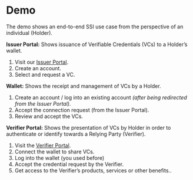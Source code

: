 # Demo

The demo shows an end-to-end SSI use case from the perspective of an individual (Holder).

**Issuer Portal:** Shows issuance of Verifiable Credentials (VCs) to a Holder’s wallet.

1. Visit our [Issuer Portal](https://issuer.walt.id/).
2. Create an account.
3. Select and request a VC.

**Wallet:** Shows the receipt and management of VCs by a Holder.

1. Create an account / log into an existing account _(after being redirected from the Issuer Portal)._
2. Accept the connection request (from the Issuer Portal).
3. Review and accept the VCs.

**Verifier Portal:** Shows the presentation of VCs by Holder in order to authenticate or identify towards a Relying Party (Verifier).

1. Visit the [Verifier Portal](https://verifier.walt.id/).
2. Connect the wallet to share VCs.
3. Log into the wallet (you used before)
4. Accept the credential request by the Verifier.
5. Get access to the Verifier’s products, services or other benefits..
